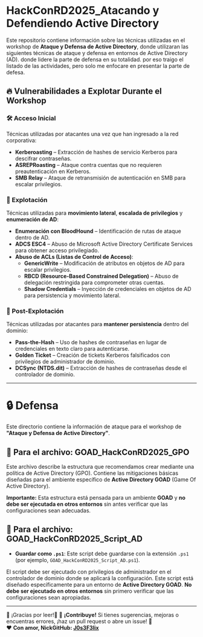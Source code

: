 # HackConRD2025_Atacando y Defendiendo Active Directory 

Este repositorio contiene información sobre las técnicas utilizadas en el workshop de **Ataque y Defensa de Active Directory**, donde utilizaran las siguientes técnicas de ataque y defensa en entornos de Active Directory (AD). donde lidere la parte de defensa en su totalidad. por eso traigo el listado de las actividades, pero solo me enfocare en presentar la parte de defesa.

## 🔥 Vulnerabilidades a Explotar Durante el Workshop  

### 🛠️ Acceso Inicial  
Técnicas utilizadas por atacantes una vez que han ingresado a la red corporativa:  
- **Kerberoasting** – Extracción de hashes de servicio Kerberos para descifrar contraseñas.  
- **ASREPRoasting** – Ataque contra cuentas que no requieren preautenticación en Kerberos.  
- **SMB Relay** – Ataque de retransmisión de autenticación en SMB para escalar privilegios.  

### 🚀 Explotación  
Técnicas utilizadas para **movimiento lateral**, **escalada de privilegios** y **enumeración de AD**:  
- **Enumeración con BloodHound** – Identificación de rutas de ataque dentro de AD.  
- **ADCS ESC4** – Abuso de Microsoft Active Directory Certificate Services para obtener acceso privilegiado.  
- **Abuso de ACLs (Listas de Control de Acceso)**:  
  - **GenericWrite** – Modificación de atributos en objetos de AD para escalar privilegios.  
  - **RBCD (Resource-Based Constrained Delegation)** – Abuso de delegación restringida para comprometer otras cuentas.  
  - **Shadow Credentials** – Inyección de credenciales en objetos de AD para persistencia y movimiento lateral.  

### 🎯 Post-Explotación  
Técnicas utilizadas por atacantes para **mantener persistencia** dentro del dominio:  
- **Pass-the-Hash** – Uso de hashes de contraseñas en lugar de credenciales en texto claro para autenticarse.  
- **Golden Ticket** – Creación de tickets Kerberos falsificados con privilegios de administrador de dominio.  
- **DCSync (NTDS.dit)** – Extracción de hashes de contraseñas desde el controlador de dominio.  

---


# 🔒 Defensa

Este directorio contiene la información de ataque para el workshop de **"Ataque y Defensa de Active Directory"**.

## 📢 Para el archivo: **GOAD_HackConRD2025_GPO**

Este archivo describe la estructura que recomendamos crear mediante una política de Active Directory (GPO). Contiene las mitigaciones básicas diseñadas para el ambiente específico de **Active Directory GOAD** (Game Of Active Directory). 

**Importante:** Esta estructura está pensada para un ambiente **GOAD** y **no debe ser ejecutada en otros entornos** sin antes verificar que las configuraciones sean adecuadas.

## 📢 Para el archivo: **GOAD_HackConRD2025_Script_AD**


- **Guardar como `.ps1`**: Este script debe guardarse con la extensión `.ps1` (por ejemplo, `GOAD_HackConRD2025_Script_AD.ps1`).
  
El script debe ser ejecutado con privilegios de administrador en el controlador de dominio donde se aplicará la configuración.
Este script está diseñado específicamente para un entorno de **Active Directory GOAD**. **No debe ser ejecutado en otros entornos** sin primero verificar que las configuraciones sean apropiadas.

---
👾 ¡Gracias por leer!👾
📢 **¡Contribuye!** Si tienes sugerencias, mejoras o encuentras errores, ¡haz un pull request o abre un issue! 🚀  
❤️ **Con amor, NickGitHub: [J0s3F3lix](https://github.com/J0s3F3lix)**  

